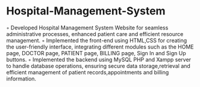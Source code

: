 # Hospital-Management-System

◦ Developed Hospital Management System Website for seamless administrative processes, enhanced patient care and
efficient resource management.
◦ Implemented the front-end using HTML,CSS for creating the user-friendly interface, integrating different modules
such as the HOME page, DOCTOR page, PATIENT page, BILLING page, Sign In and Sign Up buttons.
◦ Implemented the backend using MySQL PHP and Xampp server to handle database operations, ensuring secure
data storage,retrieval and efficient management of patient records,appointments and billing information.
